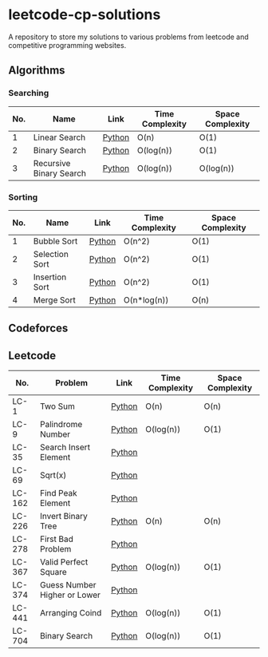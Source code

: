 # leetcode-cp-solutions

A repository to store my solutions to various problems from leetcode and competitive programming websites.

## Algorithms

### Searching

| No. | Name                    | Link                                                  | Time Complexity | Space Complexity |
| --- | ----------------------- | ----------------------------------------------------- | --------------- | ---------------- |
| 1   | Linear Search           | [Python](./algorithms/searching/linear_search.py)     | O(n)            | O(1)             |
| 2   | Binary Search           | [Python](./algorithms/searching/binary_search.py)     | O(log(n))       | O(1)             |
| 3   | Recursive Binary Search | [Python](./algorithms/searching/binary_search_rec.py) | O(log(n))       | O(log(n))        |

### Sorting

| No. | Name           | Link                                             | Time Complexity | Space Complexity |
| --- | -------------- | ------------------------------------------------ | --------------- | ---------------- |
| 1   | Bubble Sort    | [Python](./algorithms/sorting/bubble_sort.py)    | O(n^2)          | O(1)             |
| 2   | Selection Sort | [Python](./algorithms/sorting/selection_sort.py) | O(n^2)          | O(1)             |
| 3   | Insertion Sort | [Python](./algorithms/sorting/insertion_sort.py) | O(n^2)          | O(1)             |
| 4   | Merge Sort     | [Python](./algorithms/sorting/merge_sort.py)     | O(n\*log(n))    | O(n)             |

## Codeforces

## Leetcode

| No.    | Problem                      | Link                          | Time Complexity | Space Complexity |
| ------ | ---------------------------- | ----------------------------- | --------------- | ---------------- |
| LC-1   | Two Sum                      | [Python](./leetcode/LC1.py)   | O(n)            | O(n)             |
| LC-9   | Palindrome Number            | [Python](./leetcode/LC9.py)   | O(log(n))       | O(1)             |
| LC-35  | Search Insert Element        | [Python](./leetcode/LC35.py)  |                 |                  |
| LC-69  | Sqrt(x)                      | [Python](./leetcode/LC69.py)  |                 |                  |
| LC-162 | Find Peak Element            | [Python](./leetcode/LC162.py) |                 |                  |
| LC-226 | Invert Binary Tree           | [Python](./leetcode/LC262.py) | O(n)            | O(n)             |
| LC-278 | First Bad Problem            | [Python](./leetcode/LC278.py) |                 |                  |
| LC-367 | Valid Perfect Square         | [Python](./leetcode/LC367.py) | O(log(n))       | O(1)             |
| LC-374 | Guess Number Higher or Lower | [Python](./leetcode/LC374.py) |                 |                  |
| LC-441 | Arranging Coind              | [Python](./leetcode/LC441.py) | O(log(n))       | O(1)             |
| LC-704 | Binary Search                | [Python](./leetcode/LC704.py) | O(log(n))       | O(1)             |

